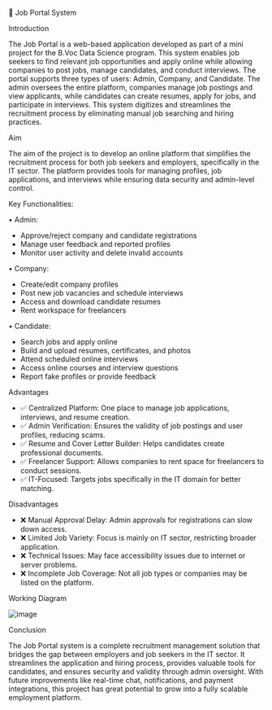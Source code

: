 

💼 Job Portal System

Introduction

The Job Portal is a web-based application developed as part of a mini project for the B.Voc Data Science program. This system enables job seekers to find relevant job opportunities and apply online while allowing companies to post jobs, manage candidates, and conduct interviews.
The portal supports three types of users: Admin, Company, and Candidate. The admin oversees the entire platform, companies manage job postings and view applicants, while candidates can create resumes, apply for jobs, and participate in interviews. This system digitizes and streamlines the recruitment process by eliminating manual job searching and hiring practices.

Aim

The aim of the project is to develop an online platform that simplifies the recruitment process for both job seekers and employers, specifically in the IT sector. The platform provides tools for managing profiles, job applications, and interviews while ensuring data security and admin-level control.

Key Functionalities:

•	Admin:
- 	Approve/reject company and candidate registrations
- 	Manage user feedback and reported profiles
- 	Monitor user activity and delete invalid accounts
  
•	Company:
- 	Create/edit company profiles
- 	Post new job vacancies and schedule interviews
- 	Access and download candidate resumes
-  Rent workspace for freelancers
  
•	Candidate:
- 	Search jobs and apply online
-  Build and upload resumes, certificates, and photos
- 	Attend scheduled online interviews
- 	Access online courses and interview questions
- 	Report fake profiles or provide feedback

Advantages

- ✅ Centralized Platform: One place to manage job applications, interviews, and resume creation.
- ✅ Admin Verification: Ensures the validity of job postings and user profiles, reducing scams.
- ✅ Resume and Cover Letter Builder: Helps candidates create professional documents.
- ✅ Freelancer Support: Allows companies to rent space for freelancers to conduct sessions.
- ✅ IT-Focused: Targets jobs specifically in the IT domain for better matching.

Disadvantages

- ❌ Manual Approval Delay: Admin approvals for registrations can slow down access.
- ❌ Limited Job Variety: Focus is mainly on IT sector, restricting broader application.
- ❌ Technical Issues: May face accessibility issues due to internet or server problems.
- ❌ Incomplete Job Coverage: Not all job types or companies may be listed on the platform.




Working Diagram 

![image](https://github.com/user-attachments/assets/98625717-e85b-4a31-b2e3-9cc8b3b4901e)

 
Conclusion

The Job Portal system is a complete recruitment management solution that bridges the gap between employers and job seekers in the IT sector. It streamlines the application and hiring process, provides valuable tools for candidates, and ensures security and validity through admin oversight. With future improvements like real-time chat, notifications, and payment integrations, this project has great potential to grow into a fully scalable employment platform.


